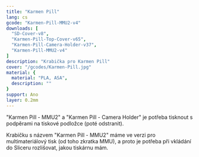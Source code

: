 ```yaml
---
title: "Karmen Pill"
lang: cs
gcode: "Karmen-Pill-MMU2-v4"
downloads: [
  "SD-Cover-v8",
  "Karmen-Pill-Top-Cover-v65",
  "Karmen-Pill-Camera-Holder-v37",
  "Karmen-Pill-MMU2-v4"
]
description: "Krabička pro Karmen Pill"
cover: "/gcodes/Karmen-Pill.jpg"
material: {
  material: "PLA, ASA",
  description: ""
}
support: Ano
layer: 0.2mm
---
```


"Karmen Pill - MMU2" a "Karmen Pill - Camera Holder" je potřeba tisknout s podpěrami na tiskové podložce (poté odstranit).

Krabičku s názvem "Karmen Pill - MMU2" máme ve verzi pro multimateriálový tisk (od toho zkratka MMU), a proto je potřeba při vkládání do Sliceru rozlišovat, jakou tiskárnu mám.